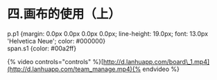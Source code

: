 # 四.画布的使用（上）

  
p.p1 {margin: 0.0px 0.0px 0.0px 0.0px; line-height: 19.0px; font: 13.0px 'Helvetica Neue'; color: \#000000}  
span.s1 {color: \#00a2ff}  


{% video controls="controls" %}[http://d.lanhuapp.com/board\_1.mp4](http://d.lanhuapp.com/team_manage.mp4){% endvideo %}

